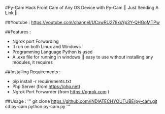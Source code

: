 #Py-Cam
Hack Front Cam of Any OS Device with Py-Cam || Just Sending A Link ||

##Youtube : https://youtube.com/channel/UCxwRU278xsYp3Y-QHGoMTPw

##Features : 
 - Ngrok port Forwarding
 - It run on both Linux and Windows
 - Programming Language Python is used 
 - A .exe file for running in windows || easy to use without installing any modules, it requires
 
##Installing Requirements : 
- pip install -r requirements.txt
- Php Server (from https://php.net)
- Ngrok Port Forwarder (from https://ngrok.com )

##Usage : 
'''
git clone https://github.com/INDIATECHYOUTUBE/py-cam.git
cd py-cam
python py-cam.py
'''
